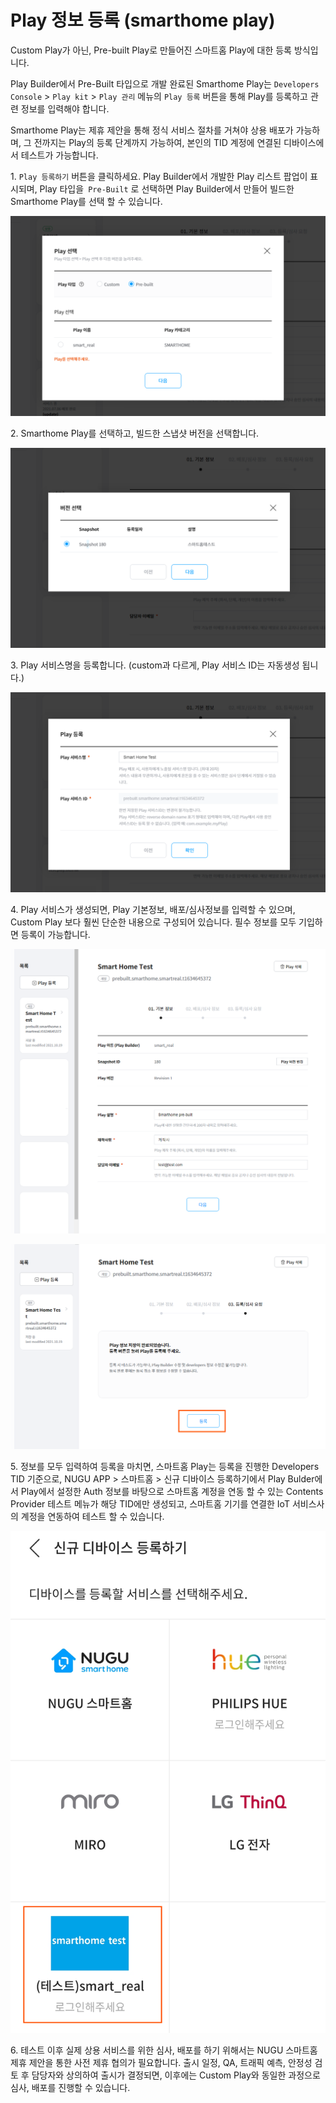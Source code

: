 # Play 정보 등록 (smarthome play)

Custom Play가 아닌, Pre-built Play로 만들어진 스마트홈 Play에 대한 등록 방식입니다.

Play Builder에서 Pre-Built 타입으로 개발 완료된 Smarthome Play는 `Developers Console` > `Play kit` > `Play 관리` 메뉴의  `Play 등록` 버튼을 통해 Play를 등록하고 관련 정보를 입력해야 합니다.&#x20;

Smarthome Play는 제휴 제안을 통해 정식 서비스 절차를 거쳐야 상용 배포가 가능하며, 그 전까지는 Play의 등록 단계까지 가능하여, 본인의 TID 계정에 연결된 디바이스에서 테스트가 가능합니다.

1️. `Play 등록하기` 버튼을 클릭하세요. Play Builder에서 개발한 Play 리스트 팝업이 표시되며, Play 타입을` Pre-Built` 로 선택하면 Play Builder에서 만들어 빌드한 Smarthome Play를 선택 할 수 있습니다.

![](/assets/images/play-smarthome-play-01.png)

2\. Smarthome Play를 선택하고, 빌드한 스냅샷 버전을 선택합니다.

![](/assets/images/play-smarthome-play-02.png)

3\. Play 서비스명을 등록합니다. (custom과 다르게, Play 서비스 ID는 자동생성 됩니다.)

![](/assets/images/play-smarthome-play-03.png)

4\. Play 서비스가 생성되면, Play 기본정보, 배포/심사정보를 입력할 수 있으며, Custom Play 보다 훨씬 단순한 내용으로 구성되어 있습니다. 필수 정보를 모두 기입하면 등록이 가능합니다.

![](/assets/images/play-smarthome-play-04.png)

![](/assets/images/play-smarthome-play-05.png)

5\. 정보를 모두 입력하여 등록을 마치면, 스마트홈 Play는 등록을 진행한 Developers TID 기준으로, NUGU APP > 스마트홈 > 신규 디바이스 등록하기에서 Play Bulder에서 Play에서 설정한 Auth 정보를 바탕으로 스마트홈 계정을 연동 할 수 있는 Contents Provider 테스트 메뉴가 해당 TID에만 생성되고, 스마트홈 기기를 연결한 IoT 서비스사의 계정을 연동하여 테스트 할 수 있습니다.

![](/assets/images/play-smarthome-play-06.png)

6\. 테스트 이후 실제 상용 서비스를 위한 심사, 배포를 하기 위해서는 NUGU 스마트홈 제휴 제안을 통한 사전 제휴 협의가 필요합니다. 출시 일정, QA, 트래픽 예측, 안정성 검토 후 담당자와 상의하여 출시가 결정되면, 이후에는 Custom Play와 동일한 과정으로 심사, 배포를 진행할 수 있습니다.
